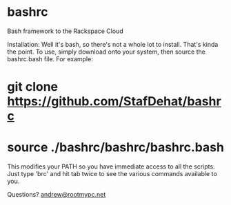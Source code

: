 bashrc
======

Bash framework to the Rackspace Cloud

Installation:
  Well it's bash, so there's not a whole lot to install.
  That's kinda the point.  To use, simply download onto
  your system, then source the bashrc.bash file.  For
  example:
  # git clone https://github.com/StafDehat/bashrc
  # source ./bashrc/bashrc/bashrc.bash

  This modifies your PATH so you have immediate access
  to all the scripts.  Just type 'brc' and hit tab twice
  to see the various commands available to you.

  Questions?
  andrew@rootmypc.net
